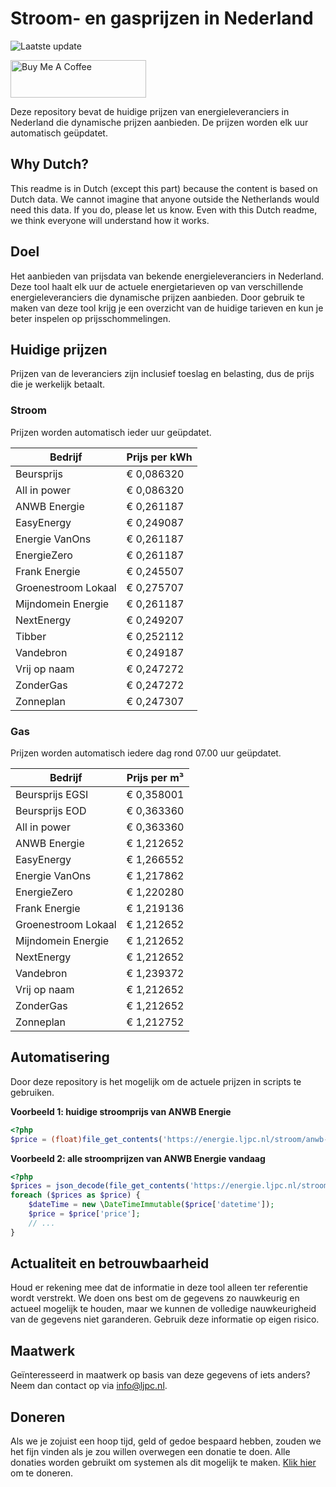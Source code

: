 # Stroom- en gasprijzen in Nederland

![Laatste update](https://img.shields.io/badge/laatste%20update-2025--05--21%2018%3A00%20CET-brightgreen)

<a href="https://www.buymeacoffee.com/Lars-" target="_blank"><img src="https://cdn.buymeacoffee.com/buttons/v2/default-orange.png" alt="Buy Me A Coffee" height="60" style="height: 60px !important;width: 217px !important;" ></a>

Deze repository bevat de huidige prijzen van energieleveranciers in Nederland die dynamische prijzen aanbieden. De prijzen worden elk uur automatisch geüpdatet.

## Why Dutch?

This readme is in Dutch (except this part) because the content is based on Dutch data. We cannot imagine that anyone outside the Netherlands would need this data. If you do, please let us know. Even with this Dutch readme, we think
everyone will understand how it works.

## Doel

Het aanbieden van prijsdata van bekende energieleveranciers in Nederland. Deze tool haalt elk uur de actuele energietarieven op van verschillende energieleveranciers die dynamische prijzen aanbieden. Door gebruik te maken van deze tool
krijg je een overzicht van de huidige tarieven en kun je beter inspelen op prijsschommelingen.

## Huidige prijzen

Prijzen van de leveranciers zijn inclusief toeslag en belasting, dus de prijs die je werkelijk betaalt.

### Stroom

Prijzen worden automatisch ieder uur geüpdatet.

 Bedrijf | Prijs per kWh 
---------|---------------
Beursprijs | € 0,086320
All in power | € 0,086320
ANWB Energie | € 0,261187
EasyEnergy | € 0,249087
Energie VanOns | € 0,261187
EnergieZero | € 0,261187
Frank Energie | € 0,245507
Groenestroom Lokaal | € 0,275707
Mijndomein Energie | € 0,261187
NextEnergy | € 0,249207
Tibber | € 0,252112
Vandebron | € 0,249187
Vrij op naam | € 0,247272
ZonderGas | € 0,247272
Zonneplan | € 0,247307


### Gas

Prijzen worden automatisch iedere dag rond 07.00 uur geüpdatet.

 Bedrijf | Prijs per m³ 
---------|--------------
Beursprijs EGSI | € 0,358001
Beursprijs EOD | € 0,363360
All in power | € 0,363360
ANWB Energie | € 1,212652
EasyEnergy | € 1,266552
Energie VanOns | € 1,217862
EnergieZero | € 1,220280
Frank Energie | € 1,219136
Groenestroom Lokaal | € 1,212652
Mijndomein Energie | € 1,212652
NextEnergy | € 1,212652
Vandebron | € 1,239372
Vrij op naam | € 1,212652
ZonderGas | € 1,212652
Zonneplan | € 1,212752


## Automatisering

Door deze repository is het mogelijk om de actuele prijzen in scripts te gebruiken.

**Voorbeeld 1: huidige stroomprijs van ANWB Energie**

```php
<?php
$price = (float)file_get_contents('https://energie.ljpc.nl/stroom/anwb-energie-nu.txt');

```

**Voorbeeld 2: alle stroomprijzen van ANWB Energie vandaag**

```php
<?php
$prices = json_decode(file_get_contents('https://energie.ljpc.nl/stroom/all-in-power-vandaag.json'),true);
foreach ($prices as $price) {
    $dateTime = new \DateTimeImmutable($price['datetime']);
    $price = $price['price'];
    // ...
}
```

## Actualiteit en betrouwbaarheid

Houd er rekening mee dat de informatie in deze tool alleen ter referentie wordt verstrekt. We doen ons best om de gegevens zo nauwkeurig en actueel mogelijk te houden, maar we kunnen de volledige nauwkeurigheid van de gegevens niet
garanderen. Gebruik deze informatie op eigen risico.

## Maatwerk

Geïnteresseerd in maatwerk op basis van deze gegevens of iets anders? Neem dan contact op
via [info@ljpc.nl](mailto:info@ljpc.nl?subject=Energie%20prijzen).

## Doneren

Als we je zojuist een hoop tijd, geld of gedoe bespaard hebben, zouden we het fijn vinden als je zou willen overwegen een
donatie te doen. Alle donaties worden gebruikt om systemen als dit mogelijk te
maken. [Klik hier](https://www.buymeacoffee.com/Lars-) om te doneren.
